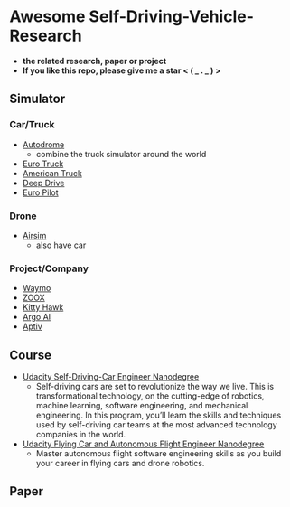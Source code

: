 # Awesome Self-Driving-Vehicle-Research
- **the related research, paper or project**
- **If you like this repo, please give me a star < ( _ . _ ) >**
## Simulator
### Car/Truck
- [Autodrome](https://github.com/vojtamolda/autodrome)
  - combine the truck simulator around the world  
- [Euro Truck](https://eurotrucksimulator2.com/)
- [American Truck](https://americantrucksimulator.com/)
- [Deep Drive](https://github.com/deepdrive/deepdrive)
- [Euro Pilot](https://github.com/marsauto/europilot)
### Drone
- [Airsim](https://github.com/Microsoft/AirSim)
  - also have car
### Project/Company
- [Waymo](https://waymo.com/tech/)
- [ZOOX](https://zoox.com/)
- [Kitty Hawk](https://kittyhawk.aero/)
- [Argo AI](https://www.argo.ai/)
- [Aptiv](https://www.aptiv.com/)

## Course
- [Udacity Self-Driving-Car Engineer Nanodegree](https://www.udacity.com/course/self-driving-car-engineer-nanodegree--nd013)
  - Self-driving cars are set to revolutionize the way we live. This is transformational technology, on the cutting-edge of robotics, machine learning, software engineering, and mechanical engineering. In this program, you’ll learn the skills and techniques used by self-driving car teams at the most advanced technology companies in the world.
- [Udacity Flying Car and Autonomous Flight Engineer Nanodegree](https://www.udacity.com/course/flying-car-nanodegree--nd787)
  - Master autonomous flight software engineering skills as you build your career in flying cars and drone robotics. 
  
## Paper


